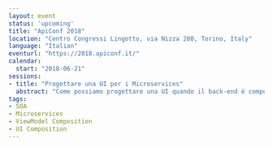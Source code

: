 ```yaml
---
layout: event
status: 'upcoming'
title: "ApiConf 2018"
location: "Centro Congressi Lingotto, via Nizza 280, Torino, Italy"
language: "Italian"
eventurl: "https://2018.apiconf.it/"
calendar:
  start: "2018-06-21"
sessions:
- title: "Progettare una UI per i Microservices"
  abstract: "Come possiamo progettare una UI quando il back-end è composto da decine (se non di più) di Microservices? Abbiamo la giusta separazione e autonomia lato back-end, ma tutto alla fine deve tornare insieme lato front-end. Come evitiamo che si trasformi nel solito caos di spaghetti code? Come evitiamo che operazioni semplici si trasformino in un tornado di web request? Durante questa sessione costruiremo un esempio di UI per Microservices, usando .NET Core, in modo da capire a fondo cosa sia la Services UI Composition e come progettare e implementare con successo una UI per i nostri Microservices."
tags:
- SOA
- Microservices
- ViewModel Composition
- UI Composition
---
```

